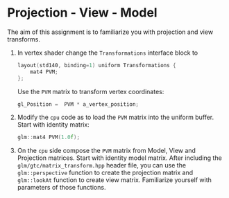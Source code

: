# Projection - View - Model

The aim of this assignment is to familiarize you with projection and view transforms. 

1.  In vertex shader change the `Transformations` interface block to
    ```c++
    layout(std140, binding=1) uniform Transformations {
        mat4 PVM;
    };
    ``` 
    Use the `PVM` matrix to transform vertex coordinates:
    ```c++
    gl_Position =  PVM * a_vertex_position;
    ``` 
    
2.  Modify the `cpu` code as to load  the `PVM` matrix into the uniform buffer. Start with identity matrix:
    ```c++
    glm::mat4 PVM(1.0f); 
    ```  
    
3. On the `cpu` side compose the `PVM` matrix from Model, View and Projection matrices. Start with identity model matrix. After including the `glm/gtc/matrix_transform.hpp`  header file, you can use the `glm::perspective` function to create the projection matrix and `glm::lookAt` function to create view matrix. 
   Familiarize yourself with parameters of those functions. 
